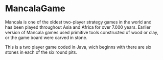 # MancalaGame

Mancala is one of the oldest two-player strategy games in the world and has been played throughout Asia and Africa for over 7.000 years. Earlier version of Mancala games used primitive tools constructed of wood or clay, or the game board were carved in stone.

This is a two player game coded in Java, wich beginns with there are six stones in each
of the six round pits.
